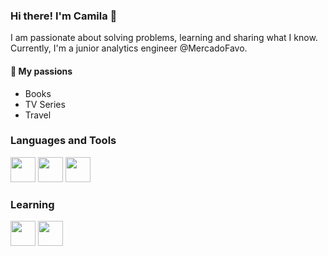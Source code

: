 ### Hi there! I'm Camila 👋 

I am passionate about solving problems, learning and sharing what I know. 
Currently, I'm a junior analytics engineer @MercadoFavo.

#### :blue_heart: My passions 

- Books
- TV Series 
- Travel

### Languages and Tools 

<img src="https://cdn.jsdelivr.net/gh/devicons/devicon/icons/python/python-original.svg" width="40" height="40"/> <img src="https://cdn.jsdelivr.net/gh/devicons/devicon/icons/git/git-original.svg" width="40" height="40"/> <img src="https://www.svgrepo.com/show/7344/sql-file-format-symbol.svg" width="40" height="40"/>


### Learning
<img src="https://www.svgrepo.com/show/353380/airflow.svg" width="40" height="40"/> <img src="https://www.svgrepo.com/show/330270/dbt.svg" width="40" height="40"/> 





